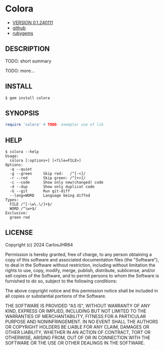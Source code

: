# Colora

* [VERSION 0.1.240111](https://github.com/carlosjhr64/colora/releases)
* [github](https://www.github.com/carlosjhr64/colora)
* [rubygems](https://rubygems.org/carlosjhr64/colora)

## DESCRIPTION

TODO: short summary

TODO: more...

## INSTALL
```console
$ gem install colora
```
## SYNOPSIS
```ruby
require 'colora' # TODO: exemplar use of lib
```
## HELP
```console
$ colora --help
Usage:
  colora [:options+] [<file=FILE>]
Options:
  -q --quiet
  -g --green   	 Skip red:   /^[-<]/
  -r --red     	 Skip green: /^[+>]/
  -c --code    	 Show only new(changed) code
  -d --dup     	 Show only duplicat code
  -G --git     	 Run git-diff
  --lang=WORD  	 Language being diffed
Types:
  FILE /^[-\w\.\/]+$/
  WORD /^\w+$/
Exclusive:
  green red
```
## LICENSE

Copyright (c) 2024 CarlosJHR64

Permission is hereby granted, free of charge,
to any person obtaining a copy of this software and
associated documentation files (the "Software"),
to deal in the Software without restriction,
including without limitation the rights
to use, copy, modify, merge, publish, distribute, sublicense, and/or sell
copies of the Software, and
to permit persons to whom the Software is furnished to do so,
subject to the following conditions:

The above copyright notice and this permission notice
shall be included in all copies or substantial portions of the Software.

THE SOFTWARE IS PROVIDED "AS IS",
WITHOUT WARRANTY OF ANY KIND, EXPRESS OR IMPLIED,
INCLUDING BUT NOT LIMITED TO THE WARRANTIES OF MERCHANTABILITY,
FITNESS FOR A PARTICULAR PURPOSE AND NONINFRINGEMENT.
IN NO EVENT SHALL THE AUTHORS OR COPYRIGHT HOLDERS BE LIABLE FOR ANY CLAIM,
DAMAGES OR OTHER LIABILITY, WHETHER IN AN ACTION OF CONTRACT,
TORT OR OTHERWISE, ARISING FROM, OUT OF OR IN CONNECTION WITH
THE SOFTWARE OR THE USE OR OTHER DEALINGS IN THE SOFTWARE.
